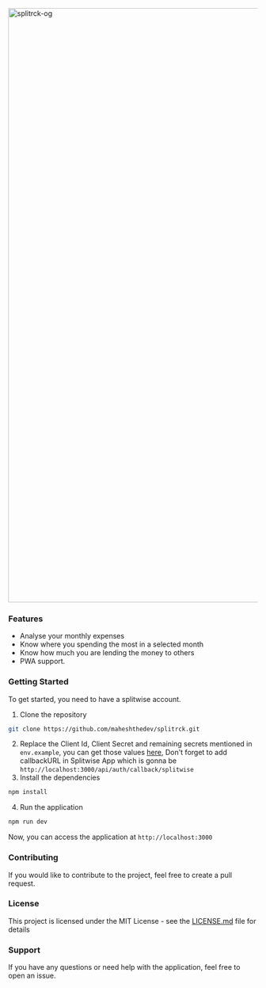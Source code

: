 
<img width="1200" alt="splitrck-og" src="https://github.com/MaheshtheDev/Splitrck/assets/38828053/403ee62d-8bd4-49a2-bae6-82703bb8becf">


### Features
- Analyse your monthly expenses
- Know where you spending the most in a selected month
- Know how much you are lending the money to others
- PWA support.

### Getting Started
To get started, you need to have a splitwise account.

1. Clone the repository
```sh
git clone https://github.com/maheshthedev/splitrck.git
```
2. Replace the Client Id, Client Secret and remaining secrets mentioned in `env.example`, you can get those values [here](https://secure.splitwise.com/apps), Don't forget to add callbackURL in Splitwise App which is gonna be `http://localhost:3000/api/auth/callback/splitwise`
4. Install the dependencies
```sh
npm install
```
4. Run the application
```sh
npm run dev
```

Now, you can access the application at `http://localhost:3000`

### Contributing
If you would like to contribute to the project, feel free to create a pull request.

### License
This project is licensed under the MIT License - see the [LICENSE.md](LICENSE.md) file for details

### Support
If you have any questions or need help with the application, feel free to open an issue.
